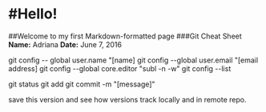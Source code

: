 #Hello!
=======
##Welcome to my first Markdown-formatted page
###Git Cheat Sheet
**Name:** Adriana
**Date:** June 7, 2016

git config -- global user.name "[name]
git config --global user.email "[email address]
git config --global core.editor "subl -n -w"
git config --list

git status
git add
git commit -m "[message]"

save this version and see how versions track locally and in remote repo.